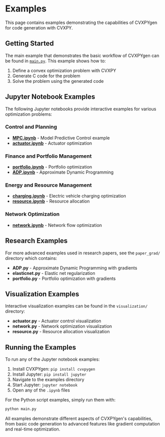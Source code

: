 # Examples

This page contains examples demonstrating the capabilities of CVXPYgen for code generation with CVXPY.

## Getting Started

The main example that demonstrates the basic workflow of CVXPYgen can be found in [`main.py`](https://github.com/cvxgrp/cvxpygen/blob/master/examples/main.py). This example shows how to:

1. Define a convex optimization problem with CVXPY
2. Generate C code for the problem
3. Solve the problem using the generated code

## Jupyter Notebook Examples

The following Jupyter notebooks provide interactive examples for various optimization problems:

### Control and Planning

- **[MPC.ipynb](https://github.com/cvxgrp/cvxpygen/blob/master/examples/MPC.ipynb)** - Model Predictive Control example
- **[actuator.ipynb](https://github.com/cvxgrp/cvxpygen/blob/master/examples/actuator.ipynb)** - Actuator optimization

### Finance and Portfolio Management

- **[portfolio.ipynb](https://github.com/cvxgrp/cvxpygen/blob/master/examples/portfolio.ipynb)** - Portfolio optimization
- **[ADP.ipynb](https://github.com/cvxgrp/cvxpygen/blob/master/examples/ADP.ipynb)** - Approximate Dynamic Programming

### Energy and Resource Management

- **[charging.ipynb](https://github.com/cvxgrp/cvxpygen/blob/master/examples/charging.ipynb)** - Electric vehicle charging optimization
- **[resource.ipynb](https://github.com/cvxgrp/cvxpygen/blob/master/examples/resource.ipynb)** - Resource allocation

### Network Optimization

- **[network.ipynb](https://github.com/cvxgrp/cvxpygen/blob/master/examples/network.ipynb)** - Network flow optimization

## Research Examples

For more advanced examples used in research papers, see the `paper_grad/` directory which contains:

- **ADP.py** - Approximate Dynamic Programming with gradients
- **elasticnet.py** - Elastic net regularization
- **portfolio.py** - Portfolio optimization with gradients

## Visualization Examples

Interactive visualization examples can be found in the `visualization/` directory:

- **actuator.py** - Actuator control visualization
- **network.py** - Network optimization visualization  
- **resource.py** - Resource allocation visualization

## Running the Examples

To run any of the Jupyter notebook examples:

1. Install CVXPYgen: `pip install cvxpygen`
2. Install Jupyter: `pip install jupyter`
3. Navigate to the examples directory
4. Start Jupyter: `jupyter notebook`
5. Open any of the `.ipynb` files

For the Python script examples, simply run them with:
```bash
python main.py
```

All examples demonstrate different aspects of CVXPYgen's capabilities, from basic code generation to advanced features like gradient computation and real-time optimization.
